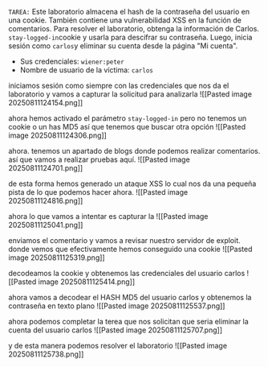 `TAREA:` Este laboratorio almacena el hash de la contraseña del usuario en una cookie. También contiene una vulnerabilidad XSS en la función de comentarios. Para resolver el laboratorio, obtenga la información de Carlos. `stay-logged-in`cookie y usarla para descifrar su contraseña. Luego, inicia sesión como `carlos`y eliminar su cuenta desde la página "Mi cuenta".

- Sus credenciales: `wiener:peter`
- Nombre de usuario de la víctima: `carlos`

iniciamos sesión como siempre con las credenciales que nos da el laboratorio y vamos a capturar la solicitud para analizarla
![[Pasted image 20250811124154.png]]

ahora hemos activado el parámetro `stay-logged-in` pero no tenemos un cookie o un has MD5 así que tenemos que buscar otra opción 
![[Pasted image 20250811124306.png]]

ahora. tenemos un apartado de blogs donde podemos realizar comentarios. así que vamos a realizar pruebas aquí. 
![[Pasted image 20250811124701.png]]

de esta forma hemos generado un ataque XSS lo cual nos da una pequeña pista de lo que podemos hacer ahora.
![[Pasted image 20250811124816.png]]

ahora lo que vamos a intentar es capturar la 
![[Pasted image 20250811125041.png]]

enviamos el comentario y vamos a revisar nuestro servidor de exploit. donde vemos que efectivamente hemos conseguido una cookie
![[Pasted image 20250811125319.png]]

decodeamos la cookie y obtenemos las credenciales del usuario carlos
![[Pasted image 20250811125414.png]]

ahora vamos a decodear el HASH MD5 del usuario carlos y obtenemos la contraseña en texto plano
![[Pasted image 20250811125537.png]]

ahora podemos completar la terea que nos solicitan que seria eliminar la cuenta del usuario carlos
![[Pasted image 20250811125707.png]]

y de esta manera podemos resolver el laboratorio
![[Pasted image 20250811125738.png]]